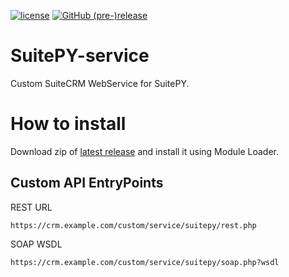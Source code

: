 [![license](https://img.shields.io/github/license/sanchezfauste/SuitePY-service.svg?style=flat-square)](LICENSE)
[![GitHub (pre-)release](https://img.shields.io/github/release/sanchezfauste/SuitePY-service/all.svg?style=flat-square)](https://github.com/sanchezfauste/SuitePY-service/releases/latest)

# SuitePY-service
Custom SuiteCRM WebService for SuitePY.

# How to install
Download zip of [latest release](https://github.com/sanchezfauste/SuitePY-service/releases/latest) and install it using Module Loader.

## Custom API EntryPoints
REST URL
```
https://crm.example.com/custom/service/suitepy/rest.php
```

SOAP WSDL
```
https://crm.example.com/custom/service/suitepy/soap.php?wsdl
```
